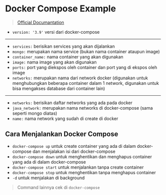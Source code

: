 # Docker Compose Example


> [Official Documantation](https://docs.docker.com/compose/#compose-documentation)


- `version: '3.9'` versi dari docker-compose  
---


- `services:` berisikan services yang akan dijalankan
- `mongo:` merupakan nama service (bukan nama container ataupun image)
- `container_name:` nama container yang akan digunakan
- `image:` nama image yang akan digunakan
- `ports:` port yang diekspos oleh container dan port yang di ekspos oleh image
- `networks:` merupakan nama dari network docker (digunakan untuk menghubungkan beberapa container dalam 1 network, digunakan untuk bisa mengakses database dari container lain)  
---


- `networks:` berisikan daftar networks yang ada pada docker
- `java_network:` merupakan nama networks di docker-compose (sama seperti mongo diatas)
- `name:` nama network yang sudah di create di docker


## Cara Menjalankan Docker Compose


- `docker-compose up` untuk create container yang ada di dalam docker-compose dan menjalakan isi dari docker-compose
- `docker-compose down` untuk menghentikan dan menghapus container yang ada di dalam docker-compose 
- `docker-compose start` untuk menjalankan tanpa create container
- `docker-compose stop` untuk menghentikan tanpa menghapus container
- `-d` untuk menjalakan di background


> Command lainnya cek di `docker-compose`